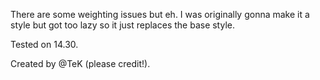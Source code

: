 There are some weighting issues but eh. I was originally gonna make it a style but got too lazy so it just replaces the base style.

Tested on 14.30.

Created by @TeK (please credit!).